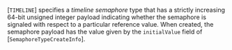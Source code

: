 [`TIMELINE`] specifies a *timeline semaphore* type
that has a strictly increasing 64-bit unsigned integer payload
indicating whether the semaphore is signaled with respect to a
particular reference value.
When created, the semaphore payload has the value given by the
`initialValue` field of [`SemaphoreTypeCreateInfo`].